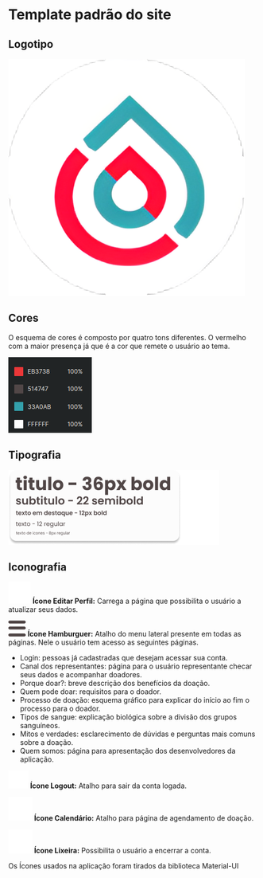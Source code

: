 # Template padrão do site

## Logotipo

![](https://github.com/ICEI-PUC-Minas-PMV-SI/pmv-si-2023-1-e1-proj-web-t3-banco_de_sangue/blob/main/src/public/assets/doc-images/logo-final.png)

## Cores

O esquema de cores é composto por quatro tons diferentes. O vermelho com a maior presença já que é a cor que remete o usuário ao tema.

![](https://github.com/ICEI-PUC-Minas-PMV-SI/pmv-si-2023-1-e1-proj-web-t3-banco_de_sangue/blob/main/src/public/assets/doc-images/colors.png)


## Tipografia

![](https://github.com/ICEI-PUC-Minas-PMV-SI/pmv-si-2023-1-e1-proj-web-t3-banco_de_sangue/blob/main/src/public/assets/doc-images/fonts-layout.png)


## Iconografia

![](https://github.com/ICEI-PUC-Minas-PMV-SI/pmv-si-2023-1-e1-proj-web-t3-banco_de_sangue/blob/main/src/public/assets/icons/edit-icon.png)
**Ícone Editar Perfil:** Carrega a página que possibilita o usuário a atualizar seus dados.

![](https://github.com/ICEI-PUC-Minas-PMV-SI/pmv-si-2023-1-e1-proj-web-t3-banco_de_sangue/blob/main/src/public/assets/icons/hamburguer-menu.png)
**Ícone Hamburguer:** Atalho do menu lateral presente em todas as páginas. Nele o usuário tem acesso as seguintes páginas.
 - Login: pessoas já cadastradas que desejam acessar sua conta.
 - Canal dos representantes: página para o usuário representante checar seus dados e acompanhar doadores.
 - Porque doar?: breve descrição dos benefícios da doação.
 - Quem pode doar: requisitos para o doador.
 - Processo de doação: esquema gráfico para explicar do início ao fim o processo para o doador.
 - Tipos de sangue: explicação biológica sobre a divisão dos grupos sanguíneos. 
 - Mitos e verdades: esclarecimento de dúvidas e perguntas mais comuns sobre a doação.
 - Quem somos: página para apresentação dos desenvolvedores da aplicação.

![](https://github.com/ICEI-PUC-Minas-PMV-SI/pmv-si-2023-1-e1-proj-web-t3-banco_de_sangue/blob/main/src/public/assets/icons/logout-icon.png)
**Ícone Logout:** Atalho para sair da conta logada. 

![](https://github.com/ICEI-PUC-Minas-PMV-SI/pmv-si-2023-1-e1-proj-web-t3-banco_de_sangue/blob/main/src/public/assets/icons/schedule-icon.png)
**Ícone Calendário:** Atalho para página de agendamento de doação.

![](https://github.com/ICEI-PUC-Minas-PMV-SI/pmv-si-2023-1-e1-proj-web-t3-banco_de_sangue/blob/main/src/public/assets/icons/trash-icon.png)
**Ícone Lixeira:** Possibilita o usuário a encerrar a conta.


Os Ícones usados na aplicação foram tirados da biblioteca Material-UI
